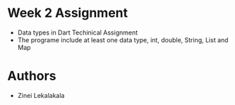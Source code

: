 # Week 2 Assignment
- Data types in Dart Techinical Assignment
- The programe include at least one data type, int, double, String, List and Map

# Authors
- Zinei Lekalakala

